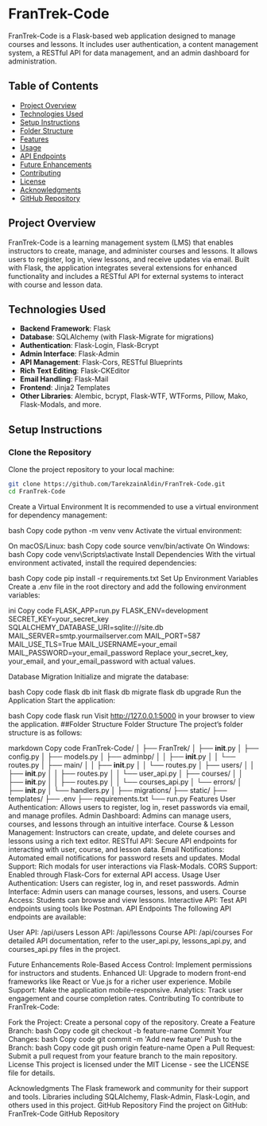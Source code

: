 # FranTrek-Code

FranTrek-Code is a Flask-based web application designed to manage courses and lessons. It includes user authentication, a content management system, a RESTful API for data management, and an admin dashboard for administration.

## Table of Contents
- [Project Overview](#project-overview)
- [Technologies Used](#technologies-used)
- [Setup Instructions](#setup-instructions)
- [Folder Structure](#folder-structure)
- [Features](#features)
- [Usage](#usage)
- [API Endpoints](#api-endpoints)
- [Future Enhancements](#future-enhancements)
- [Contributing](#contributing)
- [License](#license)
- [Acknowledgments](#acknowledgments)
- [GitHub Repository](#github-repository)

## Project Overview
FranTrek-Code is a learning management system (LMS) that enables instructors to create, manage, and administer courses and lessons. It allows users to register, log in, view lessons, and receive updates via email. Built with Flask, the application integrates several extensions for enhanced functionality and includes a RESTful API for external systems to interact with course and lesson data.

## Technologies Used
- **Backend Framework**: Flask
- **Database**: SQLAlchemy (with Flask-Migrate for migrations)
- **Authentication**: Flask-Login, Flask-Bcrypt
- **Admin Interface**: Flask-Admin
- **API Management**: Flask-Cors, RESTful Blueprints
- **Rich Text Editing**: Flask-CKEditor
- **Email Handling**: Flask-Mail
- **Frontend**: Jinja2 Templates
- **Other Libraries**: Alembic, bcrypt, Flask-WTF, WTForms, Pillow, Mako, Flask-Modals, and more.

## Setup Instructions

### Clone the Repository
Clone the project repository to your local machine:
```bash
git clone https://github.com/TarekzainAldin/FranTrek-Code.git
cd FranTrek-Code
```

Create a Virtual Environment
It is recommended to use a virtual environment for dependency management:

bash
Copy code
python -m venv venv
Activate the virtual environment:

On macOS/Linux:
bash
Copy code
source venv/bin/activate
On Windows:
bash
Copy code
venv\Scripts\activate
Install Dependencies
With the virtual environment activated, install the required dependencies:

bash
Copy code
pip install -r requirements.txt
Set Up Environment Variables
Create a .env file in the root directory and add the following environment variables:

ini
Copy code
FLASK_APP=run.py
FLASK_ENV=development
SECRET_KEY=your_secret_key
SQLALCHEMY_DATABASE_URI=sqlite:///site.db
MAIL_SERVER=smtp.yourmailserver.com
MAIL_PORT=587
MAIL_USE_TLS=True
MAIL_USERNAME=your_email
MAIL_PASSWORD=your_email_password
Replace your_secret_key, your_email, and your_email_password with actual values.

Database Migration
Initialize and migrate the database:

bash
Copy code
flask db init
flask db migrate
flask db upgrade
Run the Application
Start the application:

bash
Copy code
flask run
Visit http://127.0.0.1:5000 in your browser to view the application.
##Folder Structure
Folder Structure
The project’s folder structure is as follows:

markdown
Copy code
FranTrek-Code/
│
├── FranTrek/
│   ├── __init__.py
│   ├── config.py
│   ├── models.py
│   ├── adminbp/
│   │   ├── __init__.py
│   │   └── routes.py
│   ├── main/
│   │   ├── __init__.py
│   │   └── routes.py
│   ├── users/
│   │   ├── __init__.py
│   │   ├── routes.py
│   │   └── user_api.py
│   ├── courses/
│   │   ├── __init__.py
│   │   ├── routes.py
│   │   └── courses_api.py
│   └── errors/
│       ├── __init__.py
│       └── handlers.py
│
├── migrations/
├── static/
├── templates/
├── .env
├── requirements.txt
└── run.py
Features
User Authentication: Allows users to register, log in, reset passwords via email, and manage profiles.
Admin Dashboard: Admins can manage users, courses, and lessons through an intuitive interface.
Course & Lesson Management: Instructors can create, update, and delete courses and lessons using a rich text editor.
RESTful API: Secure API endpoints for interacting with user, course, and lesson data.
Email Notifications: Automated email notifications for password resets and updates.
Modal Support: Rich modals for user interactions via Flask-Modals.
CORS Support: Enabled through Flask-Cors for external API access.
Usage
User Authentication: Users can register, log in, and reset passwords.
Admin Interface: Admin users can manage courses, lessons, and users.
Course Access: Students can browse and view lessons.
Interactive API: Test API endpoints using tools like Postman.
API Endpoints
The following API endpoints are available:

User API: /api/users
Lesson API: /api/lessons
Course API: /api/courses
For detailed API documentation, refer to the user_api.py, lessons_api.py, and courses_api.py files in the project.

Future Enhancements
Role-Based Access Control: Implement permissions for instructors and students.
Enhanced UI: Upgrade to modern front-end frameworks like React or Vue.js for a richer user experience.
Mobile Support: Make the application mobile-responsive.
Analytics: Track user engagement and course completion rates.
Contributing
To contribute to FranTrek-Code:

Fork the Project: Create a personal copy of the repository.
Create a Feature Branch:
bash
Copy code
git checkout -b feature-name
Commit Your Changes:
bash
Copy code
git commit -m 'Add new feature'
Push to the Branch:
bash
Copy code
git push origin feature-name
Open a Pull Request: Submit a pull request from your feature branch to the main repository.
License
This project is licensed under the MIT License - see the LICENSE file for details.

Acknowledgments
The Flask framework and community for their support and tools.
Libraries including SQLAlchemy, Flask-Admin, Flask-Login, and others used in this project.
GitHub Repository
Find the project on GitHub: FranTrek-Code GitHub Repository